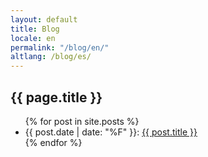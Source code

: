 ```yaml
---
layout: default
title: Blog
locale: en
permalink: "/blog/en/"
altlang: /blog/es/
---
```


## {{ page.title }}

<nav>
  <ul class="posts-list">
    {% for post in site.posts %}
    <li>
      <span class="date">{{ post.date | date: "%F" }}</span>:
      <a href="{{ post.url | relative_url }}">{{ post.title }}</a>
    </li>
    {% endfor %}
  </ul>
</nav>
